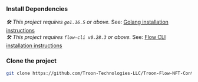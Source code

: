 ### Install Dependencies

_🛠 This project requires `go1.16.5` or above._ See: [Golang installation instructions](https://golang.org/doc/install) <br/>
_🛠 This project requires `flow-cli v0.28.3` or above._ See: [Flow CLI installation instructions](https://docs.onflow.org/flow-cli)


### Clone the project

```sh
git clone https://github.com/Troon-Technologies-LLC/Troon-Flow-NFT-Contract.git
```
